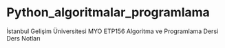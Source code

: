 # Python_algoritmalar_programlama
İstanbul Gelişim Üniversitesi MYO ETP156 Algoritma ve Programlama Dersi Ders Notları
